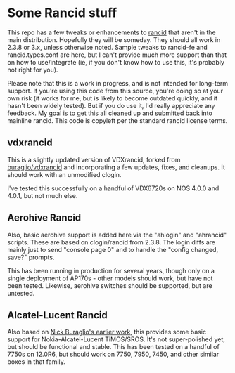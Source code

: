# Some Rancid stuff
This repo has a few tweaks or enhancements to [rancid](http://shrubbery.net/rancid) that aren't in the main
distribution.  Hopefully they will be someday.  They should all work in 2.3.8 or 3.x,
unless otherwise noted.  Sample tweaks to rancid-fe and rancid.types.conf are here, 
but I can't provide much more support than that on how to use/integrate (ie,
if you don't know how to use this, it's probably not right for you).

Please note that this is a work in progress, and is not intended for long-term
support.  If you're using this code from this source, you're doing so at
your own risk (it works for me, but is likely to become outdated quickly,
and it hasn't been widely tested).  But if you do use it, I'd really
appreciate any feedback.
My goal is to get this all cleaned up and submitted back into mainline rancid.
This code is copyleft per the standard rancid license terms.

## vdxrancid
This is a slightly updated version of VDXrancid, forked from 
[buraglio/vdxrancid](https://github.com/buraglio/vdxrancid) and incorporating
a few updates, fixes, and cleanups.  It should work with an unmodified clogin.

I've tested this successfully on a handful of VDX6720s on NOS 4.0.0 and 4.0.1,
but not much else.


## Aerohive Rancid
Also, basic aerohive support is added here via the "ahlogin" and "ahrancid"
scripts.
These are based on clogin/rancid from 2.3.8.
The login diffs are mainly just to send "console page 0" and to handle the
"config changed, save?" prompts.

This has been running in production for several years, though only
on a single deployment of AP170s - other models should work, but have
not been tested.  Likewise, aerohive switches should be supported, but are
untested.


## Alcatel-Lucent Rancid
Also based on [Nick Buraglio's earlier work](https://github.com/buraglio/alurancid),
this provides some basic support for Nokia-Alcatel-Lucent TiMOS/SROS.
It's not super-polished yet, but should be functional and stable.
This has been tested on a handful of 7750s on 12.0R6, but should work on
7750, 7950, 7450, and other similar boxes in that family.

